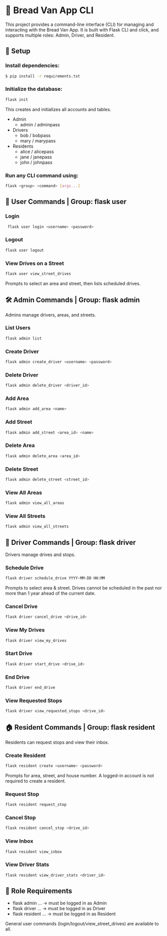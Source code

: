 # 🍞 Bread Van App CLI
This project provides a command-line interface (CLI) for managing and interacting with the Bread Van App.
 It is built with Flask CLI and click, and supports multiple roles: Admin, Driver, and Resident.

## 🚀 Setup
### Install dependencies:
```bash
$ pip install -r requirements.txt
```

### Initialize the database:
```bash
flask init
```
This creates and initializes all accounts and tables.
* Admin
  * admin / adminpass
* Drivers
  * bob / bobpass
  * mary / marypass
* Residents
  * alice / alicepass
  * jane / janepass
  * john / johnpass

### Run any CLI command using:
```bash
flask <group> <command> [args...]
```


## 👤 User Commands | Group: flask user
### Login
```bash
 flask user login <username> <password>
```

### Logout
```bash
flask user logout
```

### View Drives on a Street
```bash
flask user view_street_drives
```
Prompts to select an area and street, then lists scheduled drives.



## 🛠️ Admin Commands | Group: flask admin
Admins manage drivers, areas, and streets.
### List Users
```bash
flask admin list
```

### Create Driver
```bash
flask admin create_driver <username> <password>
```

### Delete Driver
```bash
flask admin delete_driver <driver_id>
```

### Add Area
```bash
flask admin add_area <name>
```

### Add Street
```bash
flask admin add_street <area_id> <name>
```

### Delete Area
```bash
flask admin delete_area <area_id>
```

### Delete Street
```bash
flask admin delete_street <street_id>
```

### View All Areas
```bash
flask admin view_all_areas
```

### View All Streets
```bash
flask admin view_all_streets
```


## 🚐 Driver Commands | Group: flask driver
Drivers manage drives and stops.
### Schedule Drive
```bash
flask driver schedule_drive YYYY-MM-DD HH:MM
```
Prompts to select area & street.
Drives cannot be scheduled in the past nor more than 1 year ahead of the current date.


### Cancel Drive
```bash
flask driver cancel_drive <drive_id>
```

### View My Drives
```bash
flask driver view_my_drives
```

### Start Drive
```bash
flask driver start_drive <drive_id>
```

### End Drive
```bash
flask driver end_drive
```

### View Requested Stops
```bash
flask driver view_requested_stops <drive_id>
```


## 🏠 Resident Commands | Group: flask resident
Residents can request stops and view their inbox.
### Create Resident
```bash
flask resident create <username> <password>
```
Prompts for area, street, and house number. 
A logged-in account is not required to create a resident.

### Request Stop
```bash
flask resident request_stop
```

### Cancel Stop
```bash
flask resident cancel_stop <drive_id>
```

### View Inbox
```bash
flask resident view_inbox
```

### View Driver Stats
```bash
flask resident view_driver_stats <driver_id>
```


## 🔑 Role Requirements
* flask admin ... → must be logged in as Admin
* flask driver ... → must be logged in as Driver
* flask resident ... → must be logged in as Resident


General user commands (login/logout/view_street_drives) are available to all.
